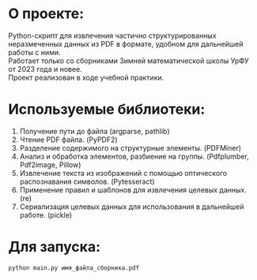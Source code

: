 # О проекте:
Python-скрипт для извлечения частично структурированных неразмеченных данных из PDF в формате, удобном для дальнейшей работы с ними.  
Работает только со сборниками Зимней математической школы УрФУ от 2023 года и новее.  
Проект реализован в ходе учебной практики.

# Используемые библиотеки: 
1. Получение пути до файла (argparse, pathlib) 
2. Чтение PDF файла. (PyPDF2) 
3. Разделение содержимого на структурные элементы. (PDFMiner) 
4. Анализ и обработка элементов, разбиение на группы. (Pdfplumber, Pdf2image, 
Pillow) 
5. Извлечение текста из изображений с помощью оптического распознавания 
символов. (Pytesseract) 
6. Применение правил и шаблонов для извлечения целевых данных. (re) 
7. Сериализация целевых данных для использования в дальнейшей работе. (pickle) 

# Для запуска:  
`python main.py имя_файла_сборника.pdf`

